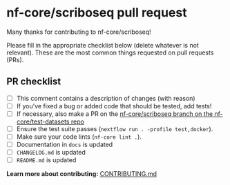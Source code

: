 # nf-core/scriboseq pull request

Many thanks for contributing to nf-core/scriboseq!

Please fill in the appropriate checklist below (delete whatever is not relevant).
These are the most common things requested on pull requests (PRs).

## PR checklist

- [ ] This comment contains a description of changes (with reason)
- [ ] If you've fixed a bug or added code that should be tested, add tests!
- [ ] If necessary, also make a PR on the [nf-core/scriboseq branch on the nf-core/test-datasets repo](https://github.com/nf-core/test-datasets/pull/new/nf-core/scriboseq)
- [ ] Ensure the test suite passes (`nextflow run . -profile test,docker`).
- [ ] Make sure your code lints (`nf-core lint .`).
- [ ] Documentation in `docs` is updated
- [ ] `CHANGELOG.md` is updated
- [ ] `README.md` is updated

**Learn more about contributing:** [CONTRIBUTING.md](https://github.com/nf-core/scriboseq/tree/master/.github/CONTRIBUTING.md)